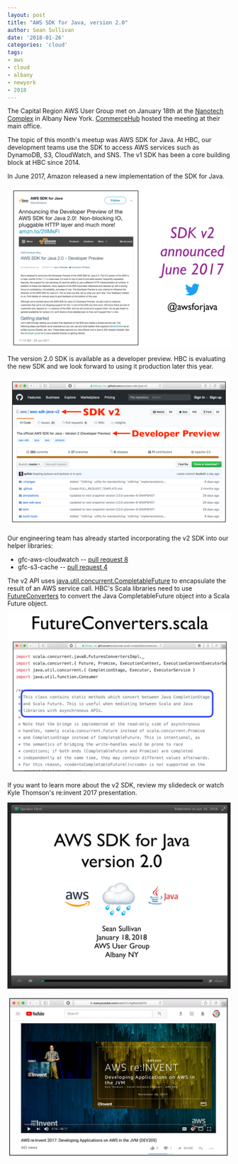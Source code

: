 ```yaml
---
layout: post
title: "AWS SDK for Java, version 2.0"
author: Sean Sullivan
date: '2018-01-26'
categories: 'cloud'
tags:
- aws
- cloud
- albany
- newyork
- 2018
---
```


The Capital Region AWS User Group met on January 18th at the [Nanotech Complex](https://sunypoly.edu/research/albany-nanotech-complex.html) in Albany New York. [CommerceHub](https://www.commercehub.com/) hosted the meeting at their main office.

The topic of this month's meetup was AWS SDK for Java. At HBC, our development teams use the SDK to access AWS services such as DynamoDB, S3, CloudWatch, and SNS. The v1 SDK has been a core building block at HBC since 2014.

In June 2017, Amazon released a new implementation of the SDK for Java.

![aws-sdk-image](/assets/images/aws-sdk-for-java/aws-sdk-java-version-2_0-june-2017.png)

The version 2.0 SDK is available as a developer preview. HBC is evaluating the new SDK and we look forward to using it production later this year.

![aws-sdk-image](/assets/images/aws-sdk-for-java/aws-sdk-java-version-2_0-github-v2-sdk.png)

Our engineering team has already started incorporating the v2 SDK into our helper libraries:

- gfc-aws-cloudwatch -- [pull request 8](https://github.com/gilt/gfc-aws-cloudwatch/pull/8/)
- gfc-s3-cache -- [pull request 4](https://github.com/gilt/gfc-s3-cache/pull/4)

The v2 API uses  [java.util.concurrent.CompletableFuture](https://docs.oracle.com/javase/8/docs/api/java/util/concurrent/CompletableFuture.html) to encapsulate the result of an AWS service call. HBC's Scala libraries need to use  [FutureConverters](https://github.com/scala/scala-java8-compat/blob/master/src/main/scala/scala/compat/java8/FutureConverters.scala) to convert the Java CompletableFuture object into a Scala Future object.

![aws-sdk-image](/assets/images/aws-sdk-for-java/aws-sdk-java-version-2_0-futureconverters.png)

If you want to learn more about the v2 SDK, review my slidedeck or watch Kyle Thomson's re:invent 2017 presentation.

[![aws-sdk-java-speakerdeck-albany-image](/assets/images/aws-sdk-for-java/AWS_SDK_for_Java-speakerdeck-albany.png)](https://speakerdeck.com/sullis/aws-sdk-for-java-version-2-dot-0-albany-ny-january-18-2018)

[![aws-reinvent-2017-kyle-thomson-image](/assets/images/aws-sdk-for-java/aws-sdk-java-version-2_0-kyle-reinvent-youtube.png)](https://www.youtube.com/watch?v=byRois3s5Yc)

